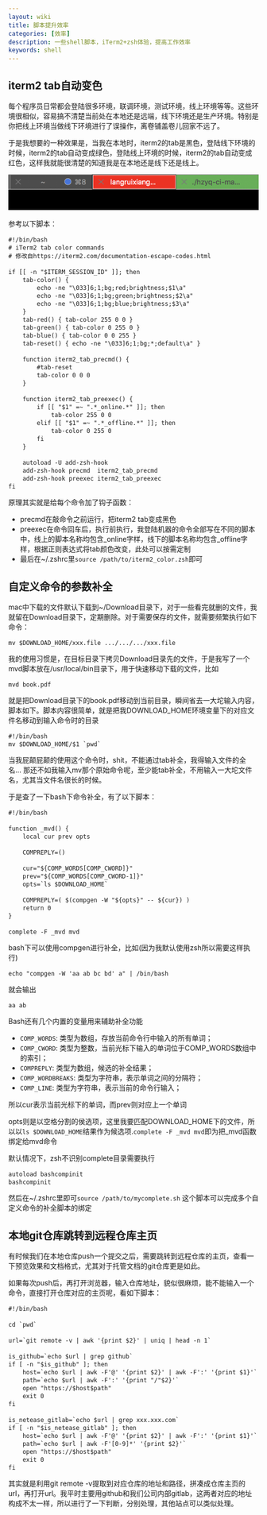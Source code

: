 ```yaml
---
layout: wiki
title: 脚本提升效率
categories: [效率]
description: 一些shell脚本，iTerm2+zsh体验，提高工作效率
keywords: shell
---
```


## iterm2 tab自动变色

每个程序员日常都会登陆很多环境，联调环境，测试环境，线上环境等等。这些环境很相似，容易搞不清楚当前处在本地还是远端，线下环境还是生产环境。特别是你把线上环境当做线下环境进行了误操作，离卷铺盖卷儿回家不远了。

于是我想要的一种效果是，当我在本地时，iterm2的tab是黑色，登陆线下环境的时候，iterm2的tab自动变成绿色，登陆线上环境的时候，iterm2的tab自动变成红色，这样我就能很清楚的知道我是在本地还是线下还是线上。

![](/images/wiki/iterm_tab_color.png)

参考以下脚本：

```
#!/bin/bash
# iTerm2 tab color commands
# 修改自https://iterm2.com/documentation-escape-codes.html

if [[ -n "$ITERM_SESSION_ID" ]]; then
    tab-color() {
        echo -ne "\033]6;1;bg;red;brightness;$1\a"
        echo -ne "\033]6;1;bg;green;brightness;$2\a"
        echo -ne "\033]6;1;bg;blue;brightness;$3\a"
    }
    tab-red() { tab-color 255 0 0 }
    tab-green() { tab-color 0 255 0 }
    tab-blue() { tab-color 0 0 255 }
    tab-reset() { echo -ne "\033]6;1;bg;*;default\a" }

    function iterm2_tab_precmd() {
        #tab-reset
        tab-color 0 0 0
    }

    function iterm2_tab_preexec() {
        if [[ "$1" =~ ".*_online.*" ]]; then
            tab-color 255 0 0
        elif [[ "$1" =~ ".*_offline.*" ]]; then
            tab-color 0 255 0
        fi
    }

    autoload -U add-zsh-hook
    add-zsh-hook precmd  iterm2_tab_precmd
    add-zsh-hook preexec iterm2_tab_preexec
fi
```


原理其实就是给每个命令加了钩子函数：

* precmd在敲命令之前运行，把iterm2 tab变成黑色
* preexec在命令回车后，执行前执行，我登陆机器的命令全部写在不同的脚本中，线上的脚本名称均包含\_online字样，线下的脚本名称均包含\_offline字样，根据正则表达式将tab颜色改变，此处可以按需定制
* 最后在~/.zshrc里```source /path/to/iterm2_color.zsh```即可

## 自定义命令的参数补全

mac中下载的文件默认下载到~/Download目录下，对于一些看完就删的文件，我就留在Download目录下，定期删除。对于需要保存的文件，就需要频繁执行如下命令：

```
mv $DOWNLOAD_HOME/xxx.file .../.../.../xxx.file
```

我的使用习惯是，在目标目录下拷贝Download目录先的文件，于是我写了一个mvd脚本放在/usr/local/bin目录下，用于快速移动下载的文件，比如

```
mvd book.pdf
```

就是把Download目录下的book.pdf移动到当前目录，瞬间省去一大坨输入内容，脚本如下。脚本内容很简单，就是把我DOWNLOAD_HOME环境变量下的对应文件名移动到输入命令时的目录

```
#!/bin/bash
mv $DOWNLOAD_HOME/$1 `pwd`
```

当我屁颠屁颠的使用这个命令时，shit，不能通过tab补全，我得输入文件的全名... 那还不如我输入mv那个原始命令呢，至少能tab补全，不用输入一大坨文件名，尤其当文件名很长的时候。

于是查了一下bash下命令补全，有了以下脚本：

```
#!/bin/bash

function _mvd() {
    local cur prev opts

    COMPREPLY=()

    cur="${COMP_WORDS[COMP_CWORD]}"
    prev="${COMP_WORDS[COMP_CWORD-1]}"
    opts=`ls $DOWNLOAD_HOME`

    COMPREPLY=( $(compgen -W "${opts}" -- ${cur}) )
    return 0
}

complete -F _mvd mvd
```

bash下可以使用compgen进行补全，比如(因为我默认使用zsh所以需要这样执行)

```
echo "compgen -W 'aa ab bc bd' a" | /bin/bash
```
就会输出

```
aa ab
```

Bash还有几个内置的变量用来辅助补全功能

* ```COMP_WORDS```: 类型为数组，存放当前命令行中输入的所有单词；
* ```COMP_CWORD```: 类型为整数，当前光标下输入的单词位于COMP_WORDS数组中的索引；
* ```COMPREPLY```: 类型为数组，候选的补全结果；
* ```COMP_WORDBREAKS```: 类型为字符串，表示单词之间的分隔符；
* ```COMP_LINE```: 类型为字符串，表示当前的命令行输入；

所以cur表示当前光标下的单词，而prev则对应上一个单词

opts则是以空格分割的侯选项，这里我要匹配DOWNLOAD_HOME下的文件，所以以```ls $DOWNLOAD_HOME```结果作为候选项.```complete -F _mvd mvd```即为把\_mvd函数绑定给mvd命令

默认情况下，zsh不识别complete目录需要执行

```
autoload bashcompinit
bashcompinit
```
然后在~/.zshrc里即可```source /path/to/mycomplete.sh``` 这个脚本可以完成多个自定义命令的补全脚本的绑定

## 本地git仓库跳转到远程仓库主页

有时候我们在本地仓库push一个提交之后，需要跳转到远程仓库的主页，查看一下预览效果和文档格式，尤其对于托管文档的git仓库更是如此。

如果每次push后，再打开浏览器，输入仓库地址，貌似很麻烦，能不能输入一个命令，直接打开仓库对应的主页呢，看如下脚本：

```
#!/bin/bash

cd `pwd`

url=`git remote -v | awk '{print $2}' | uniq | head -n 1`

is_github=`echo $url | grep github`
if [ -n "$is_github" ]; then
    host=`echo $url | awk -F'@' '{print $2}' | awk -F':' '{print $1}'`
    path=`echo $url | awk -F':' '{print "/"$2}'`
    open "https://$host$path"
    exit 0
fi

is_netease_gitlab=`echo $url | grep xxx.xxx.com`
if [ -n "$is_netease_gitlab" ]; then
    host=`echo $url | awk -F'@' '{print $2}' | awk -F':' '{print $1}'`
    path=`echo $url | awk -F'[0-9]*' '{print $2}'`
    open "https://$host$path"
    exit 0
fi
```

其实就是利用git remote -v提取到对应仓库的地址和路径，拼凑成仓库主页的url，再打开url。我平时主要用github和我们公司内部gitlab，这两者对应的地址构成不太一样，所以进行了一下判断，分别处理，其他站点可以类似处理。
